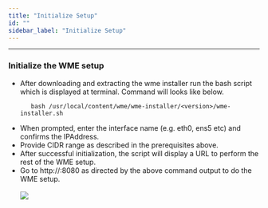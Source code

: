 ```yaml
---
title: "Initialize Setup"
id: ""
sidebar_label: "Initialize Setup"
---
```

---

### Initialize the WME setup

- After downloading and extracting the wme installer run the bash script which is displayed at terminal. Command will looks like below.
    ```
       bash /usr/local/content/wme/wme-installer/<version>/wme-installer.sh
    ```
- When prompted, enter the interface name (e.g. eth0, ens5 etc) and confirms the IPAddress.
- Provide CIDR range as described in the prerequisites above.
- After successful initialization, the script will display a URL to perform the rest of the WME setup.
- Go to  http://<Platform-Instance-IP>:8080 as directed by the above command output to do the WME setup.
    <br/><br/>
    [![](/learn/assets/wme-setup/wavemaker-setup-intialization.jpg)](/learn/assets/wme-setup/wavemaker-setup-intialization.jpg)

